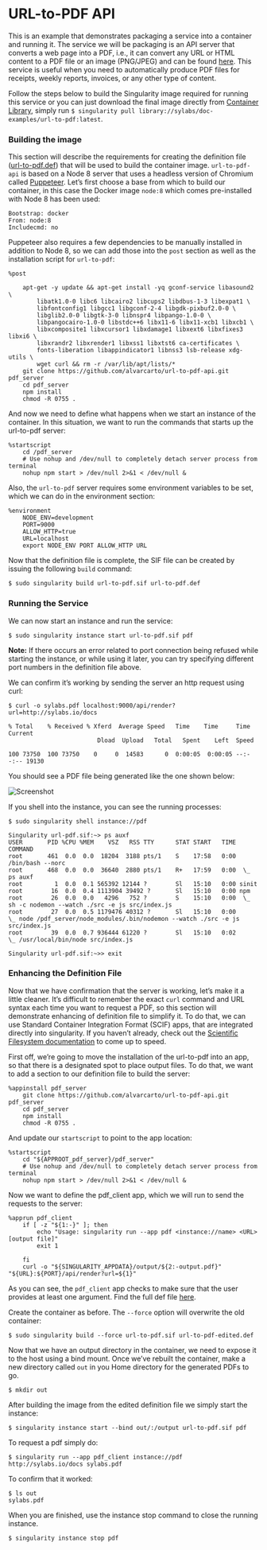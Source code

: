 # URL-to-PDF API

This is an example that demonstrates packaging a service into a container and running it. The service we will be packaging is an API server that converts a web page into a PDF, i.e., it can convert any URL or HTML content to a PDF file or an image (PNG/JPEG) and can be found [here](https://github.com/alvarcarto/url-to-pdf-api). This service is useful when you need to automatically produce PDF files for receipts, weekly reports, invoices, or any other type of content.

Follow the steps below to build the Singularity image required for running this service or you can just download the final image directly from [Container Library](https://cloud.sylabs.io/library/_container/5c3e3b66b0877b0001b0b3fc#container-5c3e3b66b0877b0001b0b3fd), simply run
`$ singularity pull library://sylabs/doc-examples/url-to-pdf:latest`.


### Building the image 

This section will describe the requirements for creating the definition file ([url-to-pdf.def](https://github.com/sylabs/examples/blob/master/file-generating/URL-to-PDF%20api/url-to-pdf.def)) that will be used to build the container image. `url-to-pdf-api` is based on a Node 8 server that uses a headless version of Chromium called [Puppeteer](https://github.com/GoogleChrome/puppeteer). Let’s first choose a base from which to build our container, in this case the Docker image `node:8` which comes pre-installed with Node 8 has been used:

```
Bootstrap: docker
From: node:8
Includecmd: no
```
Puppeteer also requires a few dependencies to be manually installed in addition to Node 8, so we can add those into the `post` section as well as the installation script for `url-to-pdf`:
```
%post

    apt-get -y update && apt-get install -yq gconf-service libasound2 \
        libatk1.0-0 libc6 libcairo2 libcups2 libdbus-1-3 libexpat1 \
        libfontconfig1 libgcc1 libgconf-2-4 libgdk-pixbuf2.0-0 \
        libglib2.0-0 libgtk-3-0 libnspr4 libpango-1.0-0 \
        libpangocairo-1.0-0 libstdc++6 libx11-6 libx11-xcb1 libxcb1 \
        libxcomposite1 libxcursor1 libxdamage1 libxext6 libxfixes3 libxi6 \
        libxrandr2 libxrender1 libxss1 libxtst6 ca-certificates \
        fonts-liberation libappindicator1 libnss3 lsb-release xdg-utils \
        wget curl && rm -r /var/lib/apt/lists/*
    git clone https://github.com/alvarcarto/url-to-pdf-api.git pdf_server
    cd pdf_server
    npm install
    chmod -R 0755 .
```
And now we need to define what happens when we start an instance of the container. In this situation, we want to run the commands that starts up the url-to-pdf server:
```
%startscript
    cd /pdf_server
    # Use nohup and /dev/null to completely detach server process from terminal
    nohup npm start > /dev/null 2>&1 < /dev/null &
```

Also, the `url-to-pdf` server requires some environment variables to be set, which we can do in the environment section:
```
%environment
    NODE_ENV=development
    PORT=9000
    ALLOW_HTTP=true
    URL=localhost
    export NODE_ENV PORT ALLOW_HTTP URL
```
Now that the definition file is complete, the SIF file can be created by issuing the following `build` command:
```
$ sudo singularity build url-to-pdf.sif url-to-pdf.def
```
### Running the Service 

We can now start an instance and run the service:

```
$ sudo singularity instance start url-to-pdf.sif pdf
```
**Note:**
If there occurs an error related to port connection being refused while starting the instance, 
or while using it later, you can try specifying different port numbers in the definition file above.


We can confirm it’s working by sending the server an http request using curl:

```
$ curl -o sylabs.pdf localhost:9000/api/render?url=http://sylabs.io/docs

% Total    % Received % Xferd  Average Speed   Time    Time     Time  Current
                         Dload  Upload   Total   Spent    Left  Speed

100 73750  100 73750    0     0  14583      0  0:00:05  0:00:05 --:--:-- 19130
```

You should see a PDF file being generated like the one shown below:

![Screenshot](docpage.png)

If you shell into the instance, you can see the running processes:

```
$ sudo singularity shell instance://pdf

Singularity url-pdf.sif:~> ps auxf
USER       PID %CPU %MEM    VSZ   RSS TTY      STAT START   TIME COMMAND
root       461  0.0  0.0  18204  3188 pts/1    S    17:58   0:00 /bin/bash --norc
root       468  0.0  0.0  36640  2880 pts/1    R+   17:59   0:00  \_ ps auxf
root         1  0.0  0.1 565392 12144 ?        Sl   15:10   0:00 sinit
root        16  0.0  0.4 1113904 39492 ?       Sl   15:10   0:00 npm
root        26  0.0  0.0   4296   752 ?        S    15:10   0:00  \_ sh -c nodemon --watch ./src -e js src/index.js
root        27  0.0  0.5 1179476 40312 ?       Sl   15:10   0:00      \_ node /pdf_server/node_modules/.bin/nodemon --watch ./src -e js src/index.js
root        39  0.0  0.7 936444 61220 ?        Sl   15:10   0:02          \_ /usr/local/bin/node src/index.js

Singularity url-pdf.sif:~>> exit
```
### Enhancing the Definition File

Now that we have confirmation that the server is working, let’s make it a little cleaner. It’s difficult to remember the exact `curl` command and URL syntax each time you want to request a PDF, so this section will demonstrate enhancing of definition file to simplify it. To do that, we can use Standard Container Integration Format (SCIF) apps, that are integrated directly into singularity. If you haven’t already, check out the [Scientific Filesystem documentation](https://sci-f.github.io/) to come up to speed.

First off, we’re going to move the installation of the url-to-pdf into an app, so that there is a designated spot to place output files. To do that, we want to add a section to our definition file to build the server:
```
%appinstall pdf_server
    git clone https://github.com/alvarcarto/url-to-pdf-api.git pdf_server
    cd pdf_server
    npm install
    chmod -R 0755 .
```
And update our `startscript` to point to the app location:

```
%startscript
    cd "${APPROOT_pdf_server}/pdf_server"
    # Use nohup and /dev/null to completely detach server process from terminal
    nohup npm start > /dev/null 2>&1 < /dev/null &
```

Now we want to define the pdf_client app, which we will run to send the requests to the server:
```
%apprun pdf_client
    if [ -z "${1:-}" ]; then
        echo "Usage: singularity run --app pdf <instance://name> <URL> [output file]"
        exit 1

    fi
    curl -o "${SINGULARITY_APPDATA}/output/${2:-output.pdf}" "${URL}:${PORT}/api/render?url=${1}"
```

As you can see, the `pdf_client` app checks to make sure that the user provides at least one argument. Find the full def file [here](https://github.com/sylabs/examples/blob/master/file-generating/URL-to-PDF%20api/url-to-pdf-edited.def).

Create the container as before. The `--force` option will overwrite the old container:
```
$ sudo singularity build --force url-to-pdf.sif url-to-pdf-edited.def
```
Now that we have an output directory in the container, we need to expose it to the host using a bind mount. Once we’ve rebuilt the container, make a new directory called `out` in you Home directory for the generated PDFs to go.
```
$ mkdir out
```
After building the image from the edited definition file we simply start the instance:
```
$ singularity instance start --bind out/:/output url-to-pdf.sif pdf
```
To request a pdf simply do:
```
$ singularity run --app pdf_client instance://pdf http://sylabs.io/docs sylabs.pdf
```
To confirm that it worked:
```
$ ls out
sylabs.pdf
```
When you are finished, use the instance stop command to close the running instance.

```
$ singularity instance stop pdf
```
